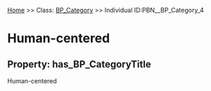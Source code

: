 [Home](https://github.com/mm80843/T3.5/blob/main/docs/index.md) >> Class: [BP_Category](https://github.com/mm80843/T3.5/tree/main/docs/BP_Category/index.md) >> Individual ID:PBN__BP_Category_4 

# __Human-centered__

## Property: has_BP_CategoryTitle

Human-centered

